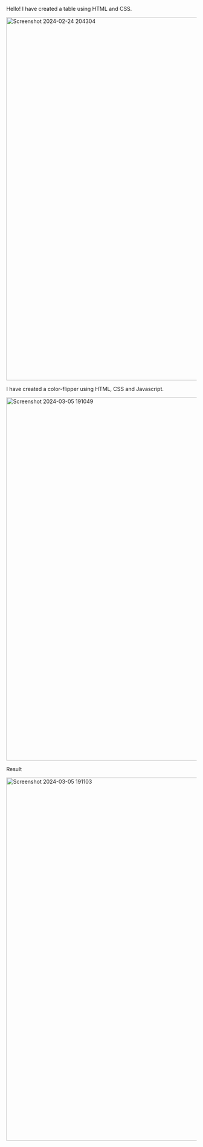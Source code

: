 Hello!
I have created a table using HTML and CSS.

<img width="960" alt="Screenshot 2024-02-24 204304" src="https://github.com/20NM1A1214/html_css_table/assets/113606175/d888606f-672d-4d6a-b581-99a20348c0e9">

I have created a color-flipper using HTML, CSS and Javascript.

<img width="960" alt="Screenshot 2024-03-05 191049" src="https://github.com/20NM1A1214/html_css_table/assets/113606175/e5fe98fb-5387-4f64-92e0-81e92a7443ee">

Result

<img width="960" alt="Screenshot 2024-03-05 191103" src="https://github.com/20NM1A1214/html_css_table/assets/113606175/bf05e620-83e3-412f-b0fe-a3f5da72877d">
